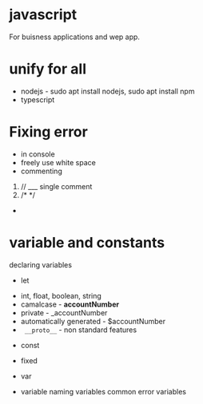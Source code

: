 # javascript

For buisness applications and wep app. 
# unify for all
- nodejs - sudo apt install nodejs, sudo apt install npm
- typescript

# Fixing error
- in console
- freely use white space
- commenting 
1. // ___ single comment
2. /* */ 
- 
# variable and constants

declaring variables
- let
 * int, float, boolean, string
 * camalcase - __accountNumber__
 * private - _accountNumber
 * automatically generated - $accountNumber
 * `` __proto__`` - non standard features
- const
 * fixed
- var
 * variable
naming variables
common error variables

